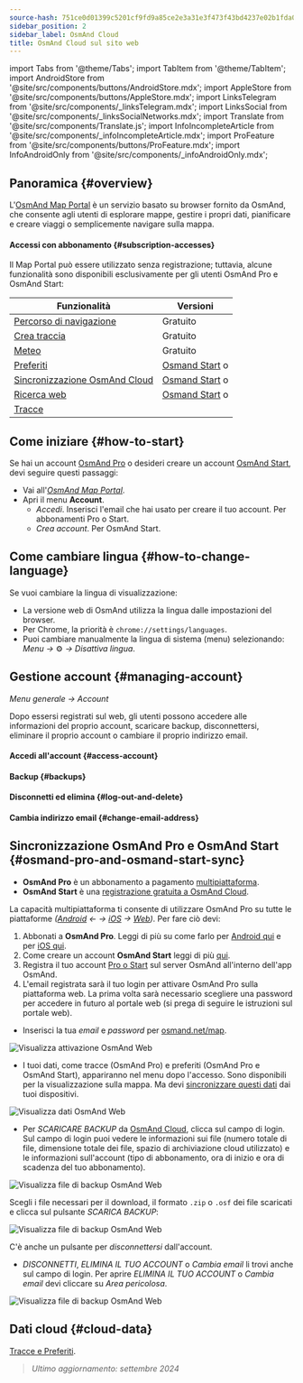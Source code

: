 ```yaml
---
source-hash: 751ce0d01399c5201cf9fd9a85ce2e3a31e3f473f43bd4237e02b1fda097d4dd
sidebar_position: 2
sidebar_label: OsmAnd Cloud
title: OsmAnd Cloud sul sito web
---
```

import Tabs from '@theme/Tabs';
import TabItem from '@theme/TabItem';
import AndroidStore from '@site/src/components/buttons/AndroidStore.mdx';
import AppleStore from '@site/src/components/buttons/AppleStore.mdx';
import LinksTelegram from '@site/src/components/_linksTelegram.mdx';
import LinksSocial from '@site/src/components/_linksSocialNetworks.mdx';
import Translate from '@site/src/components/Translate.js';
import InfoIncompleteArticle from '@site/src/components/_infoIncompleteArticle.mdx';
import ProFeature from '@site/src/components/buttons/ProFeature.mdx';
import InfoAndroidOnly from '@site/src/components/_infoAndroidOnly.mdx';


<InfoIncompleteArticle/>

## Panoramica {#overview}

L'[OsmAnd Map Portal](https://osmand.net/map) è un servizio basato su browser fornito da OsmAnd, che consente agli utenti di esplorare mappe, gestire i propri dati, pianificare e creare viaggi o semplicemente navigare sulla mappa.

#### Accessi con abbonamento {#subscription-accesses}

Il Map Portal può essere utilizzato senza registrazione; tuttavia, alcune funzionalità sono disponibili esclusivamente per gli utenti OsmAnd Pro e OsmAnd Start:

| Funzionalità | Versioni |
|--- |--- |
| [Percorso di navigazione](./planner.md) | Gratuito |
| [Crea traccia](./planner.md) | Gratuito |
| [Meteo](./web-map.md) | Gratuito |
| [Preferiti](./web-map.md) | [Osmand Start](https://osmand.net/blog/start) o <ProFeature/> |
| [Sincronizzazione OsmAnd Cloud](./web-cloud.md) | [Osmand Start](https://osmand.net/blog/start) o <ProFeature/> |
| [Ricerca web](./web-search.md)|[Osmand Start](https://osmand.net/blog/start) o <ProFeature/>|
| [Tracce](./web-map.md) | <ProFeature/> |


## Come iniziare {#how-to-start}

Se hai un account [OsmAnd Pro](../personal/osmand-cloud.md#login) o desideri creare un account [OsmAnd Start](../personal/osmand-cloud.md#osmand-start), devi seguire questi passaggi:

- Vai all'[*OsmAnd Map Portal*](https://osmand.net/map).
- Apri il menu **Account**.
  - *Accedi*. Inserisci l'email che hai usato per creare il tuo account. Per abbonamenti Pro o Start.
  - *Crea account*. Per OsmAnd Start.


## Come cambiare lingua {#how-to-change-language}

Se vuoi cambiare la lingua di visualizzazione:

- La versione web di OsmAnd utilizza la lingua dalle impostazioni del browser.
- Per Chrome, la priorità è `chrome://settings/languages`.
- Puoi cambiare manualmente la lingua di sistema (menu) selezionando:
    *Menu →* ⚙ *→ Disattiva lingua*.


## Gestione account {#managing-account}

*Menu generale → Account*

Dopo essersi registrati sul web, gli utenti possono accedere alle informazioni del proprio account, scaricare backup, disconnettersi, eliminare il proprio account o cambiare il proprio indirizzo email.

#### Accedi all'account {#access-account}

#### Backup {#backups}

#### Disconnetti ed elimina {#log-out-and-delete}

#### Cambia indirizzo email {#change-email-address}


## Sincronizzazione OsmAnd Pro e OsmAnd Start {#osmand-pro-and-osmand-start-sync}

- **OsmAnd Pro** è un abbonamento a pagamento [multipiattaforma](../troubleshooting/setup.md#cross-platform).
- **OsmAnd Start** è una [registrazione gratuita a OsmAnd Cloud](https://osmand.net/blog/start).

La capacità multipiattaforma ti consente di utilizzare OsmAnd Pro su tutte le piattaforme *([Android](../purchases/android.md) ← → [iOS](../purchases/ios.md) → [Web](https://www.osmand.net/map))*. Per fare ciò devi:

1. Abbonati a **OsmAnd Pro**. Leggi di più su come farlo per [Android qui](../purchases/android.md#how-to-buy) e per [iOS qui](../purchases/ios.md#how-to-buy).
2. Come creare un account **OsmAnd Start** leggi di più [qui](https://osmand.net/blog/start#how-to-create-an-account).
3. Registra il tuo account [Pro o Start](../troubleshooting/setup.md#cross-platform) sul server OsmAnd all'interno dell'app OsmAnd.
4. L'email registrata sarà il tuo login per attivare OsmAnd Pro sulla piattaforma web. La prima volta sarà necessario scegliere una password per accedere in futuro al portale web (si prega di seguire le istruzioni sul portale web).

- Inserisci la tua *email* e *password* per [osmand.net/map](https://osmand.net/map/).

![Visualizza attivazione OsmAnd Web](@site/static/img/web/web_pro_activation.png)

- I tuoi dati, come tracce (OsmAnd Pro) e preferiti (OsmAnd Pro e OsmAnd Start), appariranno nel menu dopo l'accesso. Sono disponibili per la visualizzazione sulla mappa. Ma devi [sincronizzare questi dati](https://osmand.net/docs/user/personal/osmand-cloud#last-sync) dai tuoi dispositivi.

![Visualizza dati OsmAnd Web](@site/static/img/web/web_data.png)

- Per *SCARICARE BACKUP* da [OsmAnd Cloud](https://osmand.net/docs/user/personal/osmand-cloud), clicca sul campo di login. Sul campo di login puoi vedere le informazioni sui file (numero totale di file, dimensione totale dei file, spazio di archiviazione cloud utilizzato) e le informazioni sull'account (tipo di abbonamento, ora di inizio e ora di scadenza del tuo abbonamento).

![Visualizza file di backup OsmAnd Web](@site/static/img/web/web_backup_file.png)

Scegli i file necessari per il download, il formato `.zip` o `.osf` dei file scaricati e clicca sul pulsante *SCARICA BACKUP*:

![Visualizza file di backup OsmAnd Web](@site/static/img/web/web_backup_file_1.png)

C'è anche un pulsante per *disconnettersi* dall'account.

- *DISCONNETTI*, *ELIMINA IL TUO ACCOUNT* o *Cambia email* li trovi anche sul campo di login. Per aprire *ELIMINA IL TUO ACCOUNT* o *Cambia email* devi cliccare su *Area pericolosa*.

![Visualizza file di backup OsmAnd Web](@site/static/img/web/web_backup_file_2.png)


## Dati cloud {#cloud-data}

[Tracce e Preferiti](web-map.md#tracks).
<!--
## Stile mappa {#map-style}

In questa sezione del menu, puoi cambiare lo stile della mappa. Puoi leggere di più su come farlo nell'articolo [Mappe vettoriali (Stili mappa)](../map/vector-maps.md) per l'app OsmAnd. Le impostazioni nella versione web non sono diverse.
**Alcuni esempi:**

- Stile mappa nautica

![Stile mappa OsmAnd Web](@site/static/img/web/web_map_style_nautical.png)

- Stile mappa Topo

![Aggiungi preferiti OsmAnd Web](@site/static/img/web/web_map_style_topo.png)
-->



> *Ultimo aggiornamento: settembre 2024*